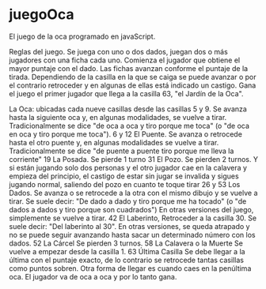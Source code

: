 juegoOca
========

El juego de la oca programado en javaScript.


Reglas del juego.
Se juega con uno o dos dados, juegan dos o más jugadores con una ficha cada uno. Comienza el jugador que obtiene el mayor puntaje con el dado.  Las fichas avanzan conforme  el puntaje de la tirada. Dependiendo de la casilla en la que se caiga se puede avanzar o por el contrario retroceder y en algunas de ellas está indicado un castigo. Gana el juego el primer jugador que llega a la casilla 63, "el Jardín de la Oca".
 



La Oca: ubicadas cada nueve casillas desde las casillas 5 y 9. Se avanza hasta la siguiente oca y, en algunas modalidades, se vuelve a tirar. Tradicionalmente se dice "de oca a oca y tiro porque me toca" (o "de oca en oca y tiro porque me toca"). 
6 y 12 El Puente. Se avanza o retrocede hasta el otro puente y, en algunas modalidades se vuelve a tirar. Tradicionalmente se dice "de puente a puente tiro porque me lleva la corriente"
19 La Posada. Se pierde 1 turno
31 El Pozo. Se pierden 2 turnos. Y si están jugando solo dos personas y el otro jugador cae en la calavera y empieza del principio, el castigo de estar sin jugar se invalida y sigues jugando normal, saliendo del pozo en cuanto te toque tirar
26 y 53 Los Dados. Se avanza o se retrocede a la otra con el mismo dibujo y se vuelve a tirar. Se suele decir: "De dado a dado y tiro porque me ha tocado" (o "de dados a dados y tiro porque son cuadrados") En otras versiones del juego, simplemente se vuelve a tirar.
42 El Laberinto, Retroceder  a la casilla 30. Se suele decir: "Del laberinto al 30". En otras versiones, se queda atrapado y no se puede seguir avanzando hasta sacar un determinado número con los dados.
52 La Cárcel Se pierden 3 turnos.
58 La Calavera o la Muerte Se  vuelve a empezar desde la casilla 1.
63 Última Casilla  Se debe llegar a la última con el puntaje exacto, de lo contrario se retrocede tantas casillas como puntos sobren. Otra forma de llegar es cuando caes en la penúltima oca. El jugador va de oca a oca y por lo tanto gana.
